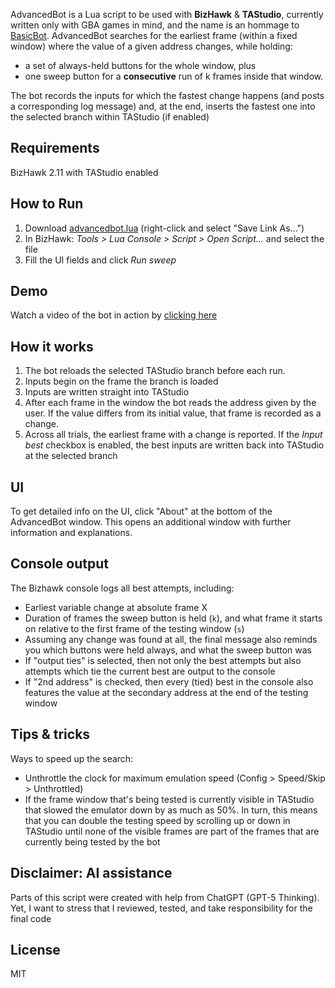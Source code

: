 AdvancedBot is a Lua script to be used with **BizHawk** & **TAStudio**, currently written only with GBA games in mind, and the name is an hommage to [BasicBot](https://tasvideos.org/Bizhawk/BasicBot). AdvancedBot searches for the earliest frame (within a fixed window) where the value of a given address changes, while holding:
- a set of always-held buttons for the whole window, plus
- one sweep button for a **consecutive** run of k frames inside that window.

The bot records the inputs for which the fastest change happens (and posts a corresponding log message) and, at the end, inserts the fastest one into the selected branch within TAStudio (if enabled)

## Requirements
BizHawk 2.11 with TAStudio enabled

## How to Run
1. Download [advancedbot.lua](https://raw.githubusercontent.com/toca-1/advancedbot-bizhawk/main/advancedbot.lua) (right-click and select "Save Link As...")
2. In BizHawk: *Tools > Lua Console > Script > Open Script...* and select the file
3. Fill the UI fields and click *Run sweep*

## Demo
Watch a video of the bot in action by [clicking here](https://www.youtube.com/watch?v=VKQaV8AZy2k)

## How it works
1. The bot reloads the selected TAStudio branch before each run.
2. Inputs begin on the frame the branch is loaded
3. Inputs are written straight into TAStudio
4. After each frame in the window the bot reads the address given by the user. If the value differs from its initial value, that frame is recorded as a change.  
5. Across all trials, the earliest frame with a change is reported. If the *Input best* checkbox is enabled, the best inputs are written back into TAStudio at the selected branch

## UI
To get detailed info on the UI, click "About" at the bottom of the AdvancedBot window. This opens an additional window with further information and explanations.

## Console output
The Bizhawk console logs all best attempts, including:
- Earliest variable change at absolute frame X
- Duration of frames the sweep button is held (`k`), and what frame it starts on relative to the first frame of the testing window (`s`)
- Assuming any change was found at all, the final message also reminds you which buttons were held always, and what the sweep button was
- If "output ties" is selected, then not only the best attempts but also attempts which tie the current best are output to the console
- If "2nd address" is checked, then every (tied) best in the console also features the value at the secondary address at the end of the testing window

## Tips & tricks

Ways to speed up the search:
- Unthrottle the clock for maximum emulation speed (Config > Speed/Skip > Unthrottled)
- If the frame window that's being tested is currently visible in TAStudio that slowed the emulator down by as much as 50%. In turn, this means that you can double the testing speed by scrolling up or down in TAStudio until none of the visible frames are part of the frames that are currently being tested by the bot

## Disclaimer: AI assistance
Parts of this script were created with help from ChatGPT (GPT-5 Thinking). Yet, I want to stress that I reviewed, tested, and take responsibility for the final code

## License
MIT
